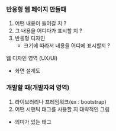 ### 반응형 웹 페이지 만들때

1. 어떤 내용이 들어갈 지 ?
2. 그 내용을 어디다가 표시할 지 ?
3. 반응형 디자인
   - 크기에 따라서 내용을 어디에 표시할지 ?

웹 디자인 영역 (UX/UI)
   - 화면 설계도
  

### 개발할 때(개발자의 영역)

1. 라이브러리나 프레임워크(ex : bootstrap)
2. 어떤 시맨틱 태그를 사용할 지 대략적인 그림
 - 의미가 있는 태그